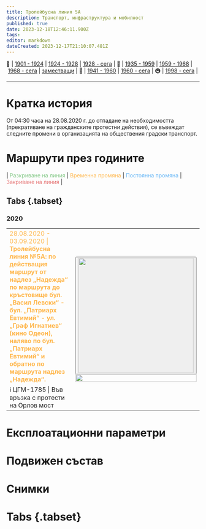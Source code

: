 ```yaml
---
title: Тролейбусна линия 5A
description: Транспорт, инфраструктура и мобилност
published: true
date: 2023-12-18T12:46:11.900Z
tags: 
editor: markdown
dateCreated: 2023-12-17T21:10:07.481Z
---
```


🚋 | [1901 - 1924](/bg/public-transport/tram-routes-1901-1924) | [1924 - 1928](/bg/public-transport/tram-routes-1924-1928) | [1928 - сега](/bg/public-transport/tram-routes-1928-sega) | 🚌 | [1935 - 1959](/bg/public-transport/bus-routes-1935-1959) | [1959 - 1968](/bg/public-transport/bus-routes-1959-1968) | [1968 - сега](/bg/public-transport/bus-routes-1968-sega) | [заместващи](/bg/public-transport/bus-routes-replacement-services) | 🚎 | [1941 - 1960](/bg/public-transport/trolleybus-routes-1941-1960) | [1960 - сега](/bg/public-transport/trolleybus-routes-1960-sega) | 🚇 | [1998 - сега](/bg/public-transport/metro-routes) |

---

# Кратка история

От 04:30 часа на 28.08.2020 г. до отпадане на необходимостта (прекратяване на гражданските протестни действия), се въвеждат следните промени в организацията на обществения градски транспорт.


# Маршрути през годините
| <span style="color:#81C784">Разкриване на линия</span> | <span style="color:#FFB74D">Временна промяна</span> | <span style="color:#64B5F6">Постоянна промяна</span> | <span style="color:#E57373">Закриване на линия</span> |


## Tabs {.tabset}


### 2020
<table style="width:100%"><tr><td><span style="color:#FFB74D"> 28.08.2020 - 03.09.2020 |<b> Тролейбусна линия №5А: по действащия маршрут от надлез „Надежда“ по маршрута до кръстовище бул. „Васил Левски“ - бул. „Патриарх Евтимий“ - ул. „Граф Игнатиев“ (кино Одеон), наляво по бул. „Патриарх Евтимий“ и обратно по маршрута надлез „Надежда“.</b></span><br></td><td rowspan="2"><div class="dropdown"><button class="imgbtn"><img src="" width="300px"></button><div class="dropdown-content">
 <img src="" width="100%"></div></div></td></tr><tr><td>ℹ️ <a href=""></a>ЦГМ-1785 | Във връзка с протести на Орлов мост</td></tr></table>
 


# Експлоатационни параметри


# **Подвижен състав**

# Снимки
  
# Tabs {.tabset}

